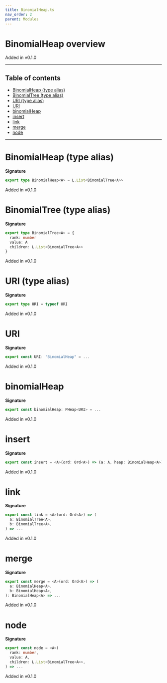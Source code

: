 ```yaml
---
title: BinomialHeap.ts
nav_order: 2
parent: Modules
---
```


# BinomialHeap overview

Added in v0.1.0

---

<h2 class="text-delta">Table of contents</h2>

- [BinomialHeap (type alias)](#binomialheap-type-alias)
- [BinomialTree (type alias)](#binomialtree-type-alias)
- [URI (type alias)](#uri-type-alias)
- [URI](#uri)
- [binomialHeap](#binomialheap)
- [insert](#insert)
- [link](#link)
- [merge](#merge)
- [node](#node)

---

# BinomialHeap (type alias)

**Signature**

```ts
export type BinomialHeap<A> = L.List<BinomialTree<A>>
```

Added in v0.1.0

# BinomialTree (type alias)

**Signature**

```ts
export type BinomialTree<A> = {
  rank: number
  value: A
  children: L.List<BinomialTree<A>>
}
```

Added in v0.1.0

# URI (type alias)

**Signature**

```ts
export type URI = typeof URI
```

Added in v0.1.0

# URI

**Signature**

```ts
export const URI: "BinomialHeap" = ...
```

Added in v0.1.0

# binomialHeap

**Signature**

```ts
export const binomialHeap: PHeap<URI> = ...
```

Added in v0.1.0

# insert

**Signature**

```ts
export const insert = <A>(ord: Ord<A>) => (a: A, heap: BinomialHeap<A>) => ...
```

Added in v0.1.0

# link

**Signature**

```ts
export const link = <A>(ord: Ord<A>) => (
  a: BinomialTree<A>,
  b: BinomialTree<A>,
) => ...
```

Added in v0.1.0

# merge

**Signature**

```ts
export const merge = <A>(ord: Ord<A>) => (
  a: BinomialHeap<A>,
  b: BinomialHeap<A>,
): BinomialHeap<A> => ...
```

Added in v0.1.0

# node

**Signature**

```ts
export const node = <A>(
  rank: number,
  value: A,
  children: L.List<BinomialTree<A>>,
) => ...
```

Added in v0.1.0
